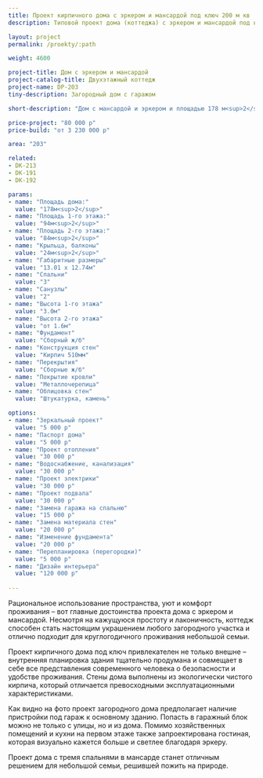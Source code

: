 ```yaml
---
title: Проект кирпичного дома с эркером и мансардой под ключ 200 м кв
description: Типовой проект дома (коттеджа) с эркером и мансардой под ключ, из кирпича, газобетона или пеноблоков. Площадь&#58; 203 м.кв.

layout: project
permalink: /proekty/:path

weight: 4600

project-title: Дом с эркером и мансардой
project-catalog-title: Двухэтажный коттедж
project-name: DP-203
tiny-description: Загородный дом с гаражом

short-description: "Дом с мансардой и эркером и площадью 178 м<sup>2</sup> подойдет для небольшой семьи. Интересно продуманы многогранные пространства: на первом этаже его занимает уютная гостиная с камином, а на втором – балкон, примыкающий к одной из просторных спален. Две спальни с балконом – явление редкое, но имеет неоспоримые преимущества. Именно в этих помещениях коттеджа так важно хорошее освещение и свежий воздух."

price-project: "80 000 р"
price-build: "от 3 230 000 р"

area: "203"

related:
- DK-213
- DK-191
- DK-192

params:
- name: "Площадь дома:"
  value: "178м<sup>2</sup>"
- name: "Площадь 1-го этажа:"
  value: "94м<sup>2</sup>"
- name: "Площадь 2-го этажа:"
  value: "84м<sup>2</sup>"
- name: "Крыльца, балконы"
  value: "24м<sup>2</sup>"
- name: "Габаритные размеры"
  value: "13.01 x 12.74м"
- name: "Спальни"
  value: "3"
- name: "Санузлы"
  value: "2"
- name: "Высота 1-го этажа"
  value: "3.0м"
- name: "Высота 2-го этажа"
  value: "от 1.6м"
- name: "Фундамент"
  value: "Сборный ж/б"
- name: "Конструкция стен"
  value: "Кирпич 510мм"
- name: "Перекрытия"
  value: "Сборные ж/б"
- name: "Покрытие кровли"
  value: "Металлочерепица"
- name: "Облицовка стен"
  value: "Штукатурка, камень"

options:
- name: "Зеркальный проект"
  value: "5 000 р"
- name: "Паспорт дома"
  value: "5 000 р"
- name: "Проект отопления"
  value: "30 000 р"
- name: "Водоснабжение, канализация"
  value: "30 000 р"
- name: "Проект электрики"
  value: "30 000 р"
- name: "Проект подвала"
  value: "30 000 р"
- name: "Замена гаража на спальню"
  value: "15 000 р"
- name: "Замена материала стен"
  value: "20 000 р"
- name: "Изменение фундамента"
  value: "20 000 р"
- name: "Перепланировка (перегородки)"
  value: "5 000 р"
- name: "Дизайн интерьера"
  value: "120 000 р"
  
---
```

Рациональное использование пространства, уют и комфорт проживания – вот главные достоинства проекта дома с эркером и мансардой. Несмотря на кажущуюся простоту и лаконичность, коттедж способен стать настоящим украшением любого загородного участка и отлично подходит для круглогодичного проживания небольшой семьи.

Проект кирпичного дома под ключ привлекателен не только внешне – внутренняя планировка здания тщательно продумана и совмещает в себе все представления современного человека о безопасности и удобстве проживания. Стены дома выполнены из экологически чистого кирпича, который отличается превосходными эксплуатационными характеристиками.

Как видно на фото проект загородного дома предполагает наличие пристройки под гараж к основному зданию. Попасть в гаражный блок можно не только с улицы, но и из дома. Помимо хозяйственных помещений и кухни на первом этаже также запроектирована гостиная, которая визуально кажется больше и светлее благодаря эркеру.

Проект дома с тремя спальнями в мансарде станет отличным решением для небольшой семьи, решившей пожить на природе.